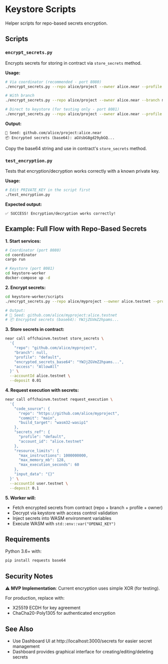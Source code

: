 # Keystore Scripts

Helper scripts for repo-based secrets encryption.

## Scripts

### `encrypt_secrets.py`

Encrypts secrets for storing in contract via `store_secrets` method.

**Usage:**
```bash
# Via coordinator (recommended - port 8080)
./encrypt_secrets.py --repo alice/project --owner alice.near --profile default '{"OPENAI_KEY":"sk-..."}'

# With branch
./encrypt_secrets.py --repo alice/project --owner alice.near --branch main --profile prod '{"API_KEY":"secret"}'

# Direct to keystore (for testing only - port 8081)
./encrypt_secrets.py --repo alice/project --owner alice.near --profile default '{"KEY":"value"}' --keystore http://localhost:8081
```

**Output:**
```
🔑 Seed: github.com/alice/project:alice.near
📦 Encrypted secrets (base64): aGVsbG8gd29ybGQ...
```

Copy the base64 string and use in contract's `store_secrets` method.

### `test_encryption.py`

Tests that encryption/decryption works correctly with a known private key.

**Usage:**
```bash
# Edit PRIVATE_KEY in the script first
./test_encryption.py
```

**Expected output:**
```
✅ SUCCESS! Encryption/decryption works correctly!
```

## Example: Full Flow with Repo-Based Secrets

**1. Start services:**
```bash
# Coordinator (port 8080)
cd coordinator
cargo run

# Keystore (port 8081)
cd keystore-worker
docker-compose up -d
```

**2. Encrypt secrets:**
```bash
cd keystore-worker/scripts
./encrypt_secrets.py --repo alice/myproject --owner alice.testnet --profile default '{"OPENAI_KEY":"sk-test123"}'

# Output:
# 🔑 Seed: github.com/alice/myproject:alice.testnet
# 📦 Encrypted secrets (base64): YWJjZGVmZ2hpams...
```

**3. Store secrets in contract:**
```bash
near call offchainvm.testnet store_secrets \
  '{
    "repo": "github.com/alice/myproject",
    "branch": null,
    "profile": "default",
    "encrypted_secrets_base64": "YWJjZGVmZ2hpams...",
    "access": "AllowAll"
  }' \
  --accountId alice.testnet \
  --deposit 0.01
```

**4. Request execution with secrets:**
```bash
near call offchainvm.testnet request_execution \
  '{
    "code_source": {
      "repo": "https://github.com/alice/myproject",
      "commit": "main",
      "build_target": "wasm32-wasip1"
    },
    "secrets_ref": {
      "profile": "default",
      "account_id": "alice.testnet"
    },
    "resource_limits": {
      "max_instructions": 1000000000,
      "max_memory_mb": 128,
      "max_execution_seconds": 60
    },
    "input_data": "{}"
  }' \
  --accountId user.testnet \
  --deposit 0.1
```

**5. Worker will:**
- Fetch encrypted secrets from contract (repo + branch + profile + owner)
- Decrypt via keystore with access control validation
- Inject secrets into WASM environment variables
- Execute WASM with `std::env::var("OPENAI_KEY")`

## Requirements

Python 3.6+ with:
```bash
pip install requests base64
```

## Security Notes

⚠️ **MVP Implementation**: Current encryption uses simple XOR (for testing).

For production, replace with:
- X25519 ECDH for key agreement
- ChaCha20-Poly1305 for authenticated encryption

## See Also

- Use Dashboard UI at http://localhost:3000/secrets for easier secret management
- Dashboard provides graphical interface for creating/editing/deleting secrets
